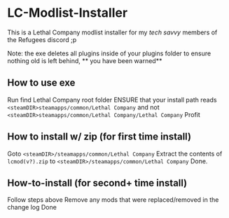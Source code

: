 # LC-Modlist-Installer
This is a Lethal Company modlist installer for my *tech savvy* members of the Refugees discord ;p

Note: the exe deletes all plugins inside of your plugins folder to ensure nothing old is left behind, ** you have been warned**

## How to use exe
Run
find Lethal Company root folder
ENSURE that your install path reads `<steamDIR>steamapps/common/Lethal Company` and not `<steamDIR>steamapps/common/Lethal Company/Lethal Company`
Profit

## How to install w/ zip (for first time install)
Goto `<steamDIR>/steamapps/common/Lethal Company`
Extract the contents of `lcmod(v?).zip` to `<steamDIR>/steamapps/common/Lethal Company`
Done. 

## How-to-install (for second+ time install)
Follow steps above
Remove any mods that were replaced/removed in the change log
Done
